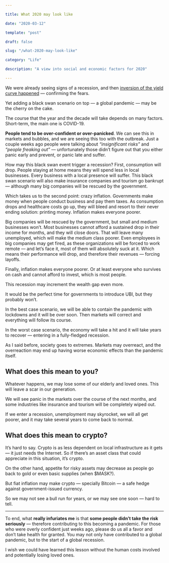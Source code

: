 ```yaml
---

title: What 2020 may look like

date: "2020-03-12"

template: "post"

draft: false

slug: "/what-2020-may-look-like"

category: "Life"

description: "A view into social and economic factors for 2020"

---
```


We were already seeing signs of a recession, and then [inversion of the yield curve happened](https://www.thebalance.com/inverted-yield-curve-3305856) — confirming the fears.

Yet adding a black swan scenario on top — a global pandemic — may be the cherry on the cake.

The course that the year and the decade will take depends on many factors. Short-term, the main one is COVID-19.

**People tend to be over-confident or over-panicked**. We can see this in markets and bubbles, and we are seeing this too with the outbreak. Just a couple weeks ago people were talking about *“insignificant risks”* and *“people freaking out”* — unfortunately those didn’t figure out that you either panic early and prevent, or panic late and suffer.

How may this black swan event trigger a recession? First, consumption will drop. People staying at home means they will spend less in local businesses. Every business with a local presence will suffer. This black swan scenario will also make insurance companies and tourism go bankrupt — although many big companies will be rescued by the government.

Which takes us to the second point: crazy inflation. Governments make money when people conduct business and pay them taxes. As consumption drops and healthcare costs go up, they will bleed and resort to their never ending solution: printing money. Inflation makes everyone poorer.

Big companies will be rescued by the government, but small and medium businesses won’t. Most businesses cannot afford a sustained drop in their income for months, and they will close doors. That will leave many unemployed, which will make the medium class poorer. Even employees in big companies may get fired, as these organizations will be forced to work remote — and let’s face it, most of them will absolutely suck at it. Which means their performance will drop, and therefore their revenues — forcing layoffs. 

Finally, inflation makes everyone poorer. Or at least everyone who survives on cash and cannot afford to invest, which is most people.
 
This recession may increment the wealth gap even more.

It would be the perfect time for governments to introduce UBI, but they probably won’t.

In the best case scenario, we will be able to contain the pandemic with lockdowns and it will be over soon. Then markets will correct and everything will follow its course.

In the worst case scenario, the economy will take a hit and it will take years to recover — entering in a fully-fledged recession. 

As I said before, society goes to extremes. Markets may overreact, and the overreaction may end up having worse economic effects than the pandemic itself.

## What does this mean to you?
Whatever happens, we may lose some of our elderly and loved ones. This will leave a scar in our generation.

We will see panic in the markets over the course of the next months, and some industries like insurance and tourism will be completely wiped out.
 
If we enter a recession, unemployment may skyrocket, we will all get poorer, and it may take several years to come back to normal.

## What does this mean to crypto?
It’s hard to say. Crypto is as less dependent on local infrastructure as it gets — it just needs the Internet. So if there’s an asset class that could appreciate in this situation, it’s crypto.

On the other hand, appetite for risky assets may decrease as people go back to gold or even basic supplies (when $MASK?).

But fiat inflation may make crypto — specially Bitcoin — a safe hedge against government-issued currency.

So we may not see a bull run for years, or we may see one soon — hard to tell.

---

To end, what **really infuriates me** is that **some people didn’t take the risk seriously** — therefore contributing to this becoming a pandemic. For those who were overly confident just weeks ago, please do us all a favor and don’t take health for granted. You may not only have contributed to a global pandemic, but to the start of a global recession.

I wish we could have learned this lesson without the human costs involved and potentially losing loved ones.